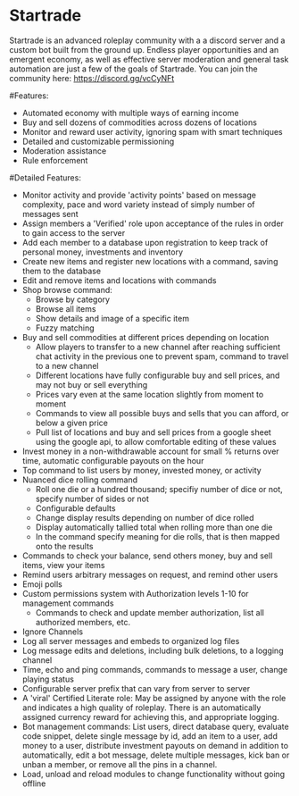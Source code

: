 # Startrade
Startrade is an advanced roleplay community with a a discord server and a custom bot built from the ground up. Endless player opportunities and an emergent economy, as well as effective server moderation and general task automation are just a few of the goals of Startrade.
You can join the community here: 
https://discord.gg/vcCyNFt


#Features:
- Automated economy with multiple ways of earning income
- Buy and sell dozens of commodities across dozens of locations
- Monitor and reward user activity, ignoring spam with smart techniques
- Detailed and customizable permissioning
- Moderation assistance
- Rule enforcement


#Detailed Features:
- Monitor activity and provide 'activity points' based on message complexity, pace and word variety instead of simply number of messages sent
- Assign members a 'Verified' role upon acceptance of the rules in order to gain access to the server
- Add each member to a database upon registration to keep track of personal money, investments and inventory
- Create new items and register new locations with a command, saving them to the database
- Edit and remove items and locations with commands
- Shop browse command:
    - Browse by category
    - Browse all items
    - Show details and image of a specific item
    - Fuzzy matching
- Buy and sell commodities at different prices depending on location
    - Allow players to transfer to a new channel after reaching sufficient chat activity in the previous one to prevent spam, command to travel to a new channel
    - Different locations have fully configurable buy and sell prices, and may not buy or sell everything
    - Prices vary even at the same location slightly from moment to moment
    - Commands to view all possible buys and sells that you can afford, or below a given price
    - Pull list of locations and buy and sell prices from a google sheet using the google api, to allow comfortable editing of these values
- Invest money in a non-withdrawable account for small % returns over time, automatic configurable payouts on the hour
- Top command to list users by money, invested money, or activity
- Nuanced dice rolling command
    - Roll one die or a hundred thousand; specifiy number of dice or not, specify number of sides or not
    - Configurable defaults
    - Change display results depending on number of dice rolled
    - Display automatically tallied total when rolling more than one die
    - In the command specify meaning for die rolls, that is then mapped onto the results
- Commands to check your balance, send others money, buy and sell items, view your items
- Remind users arbitrary messages on request, and remind other users
- Emoji polls
- Custom permissions system with Authorization levels 1-10 for management commands
    - Commands to check and update member authorization, list all authorized members, etc.
- Ignore Channels
- Log all server messages and embeds to organized log files
- Log message edits and deletions, including bulk deletions, to a logging channel
- Time, echo and ping commands, commands to message a user, change playing status
- Configurable server prefix that can vary from server to server
- A 'viral' Certified Literate role: May be assigned by anyone with the role and indicates a high quality of roleplay. There is an automatically assigned currency reward for achieving this, and appropriate logging.
- Bot management commands: List users, direct database query, evaluate code snippet, delete single message by id, add an item to a user, add money to a user, distribute investment payouts on demand in addition to automatically, edit a bot message, delete multiple messages, kick ban or unban a member, or remove all the pins in a channel. 
- Load, unload and reload modules to change functionality without going offline